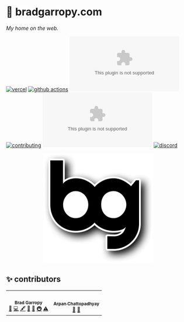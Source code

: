 # 🏡 bradgarropy.com

_My home on the web._

[![vercel][vercel-badge]][vercel]
[![github actions][github-actions-badge]][github-actions]
[![codecov][codecov-badge]][codecov]
[![contributing][contributing-badge]][contributing]
[![contributors][contributors-badge]][contributors]
[![discord][discord-badge]][discord]

<p align="center">
    <a href="https://bradgarropy.com">
        <img alt="bg" src="/public/bg-shadow.png" width="300">
    </a>
</p>

## ✨ contributors

<!-- ALL-CONTRIBUTORS-LIST:START - Do not remove or modify this section -->
<!-- prettier-ignore-start -->
<!-- markdownlint-disable -->
<table>
  <tr>
    <td align="center"><a href="https://bradgarropy.com"><img src="https://avatars.githubusercontent.com/u/11336745?v=4?s=100" width="100px;" alt=""/><br /><sub><b>Brad Garropy</b></sub></a><br /><a href="#blog-bradgarropy" title="Blogposts">📝</a> <a href="https://github.com/bradgarropy/bradgarropy.com/commits?author=bradgarropy" title="Code">💻</a> <a href="#content-bradgarropy" title="Content">🖋</a> <a href="#design-bradgarropy" title="Design">🎨</a> <a href="https://github.com/bradgarropy/bradgarropy.com/commits?author=bradgarropy" title="Documentation">📖</a> <a href="#infra-bradgarropy" title="Infrastructure (Hosting, Build-Tools, etc)">🚇</a> <a href="https://github.com/bradgarropy/bradgarropy.com/commits?author=bradgarropy" title="Tests">⚠️</a></td>
    <td align="center"><a href="https://github.com/sleepyArpan"><img src="https://avatars.githubusercontent.com/u/50901152?v=4?s=100" width="100px;" alt=""/><br /><sub><b>Arpan Chattopadhyay</b></sub></a><br /><a href="#blog-sleepyArpan" title="Blogposts">📝</a> <a href="https://github.com/bradgarropy/bradgarropy.com/issues?q=author%3AsleepyArpan" title="Bug reports">🐛</a></td>
  </tr>
</table>

<!-- markdownlint-restore -->
<!-- prettier-ignore-end -->

<!-- ALL-CONTRIBUTORS-LIST:END -->

[vercel]: https://vercel.com/bradgarropy/bradgarropy
[vercel-badge]: https://img.shields.io/github/deployments/bradgarropy/bradgarropy.com/production?label=vercel&style=flat-square
[github-actions]: https://github.com/bradgarropy/bradgarropy.com/actions
[github-actions-badge]: https://img.shields.io/github/workflow/status/bradgarropy/bradgarropy.com/%F0%9F%A7%AA%20test?style=flat-square
[codecov]: https://app.codecov.io/gh/bradgarropy/bradgarropy.com
[codecov-badge]: https://img.shields.io/codecov/c/github/bradgarropy/bradgarropy.com?style=flat-square
[contributing]: https://github.com/bradgarropy/bradgarropy.com/blob/master/contributing.md
[contributing-badge]: https://img.shields.io/badge/PRs-welcome-success?style=flat-square
[contributors]: #-Contributors
[contributors-badge]: https://img.shields.io/github/all-contributors/bradgarropy/bradgarropy.com?style=flat-square
[discord]: https://bradgarropy.com/discord
[discord-badge]: https://img.shields.io/discord/748196643140010015?style=flat-square
